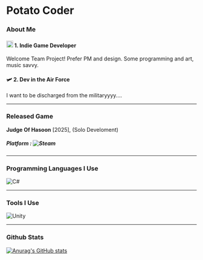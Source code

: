 # Potato Coder

### About Me

#### <img src="https://raw.githubusercontent.com/Tarikul-Islam-Anik/Animated-Fluent-Emojis/master/Emojis/Smilies/Star-Struck.png" alt="Star-Struck" width="18" height="18" /> 1. **Indie Game Developer**  
Welcome Team Project!
Prefer PM and design. Some programming and art, music savvy.

#### 🛩️ 2. **Dev in the Air Force**  
I want to be discharged from the militaryyyy....

---

### Released Game

**Judge Of Hasoon** [2025], (Solo Develoment)
##### Platform : ![Steam](https://img.shields.io/badge/steam-%23000000.svg?style=for-the-badge&logo=steam&logoColor=white)

---

### Programming Languages I Use

![C#](https://img.shields.io/badge/C%23-239120.svg?&style=for-the-badge&logo=c-sharp&logoColor=white)

---

### Tools I Use

![Unity](https://img.shields.io/badge/unity-%23000000.svg?style=for-the-badge&logo=unity&logoColor=white)

---

### Github Stats

[![Anurag's GitHub stats](https://github-readme-stats.vercel.app/api?username=XOOWAAN)](https://github.com/anuraghazra/github-readme-stats)
